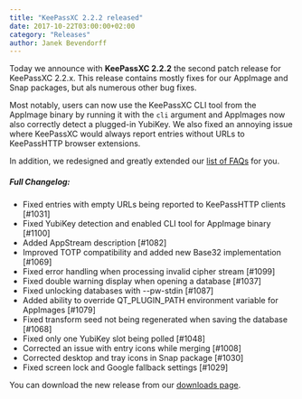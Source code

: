 ```yaml
---
title: "KeePassXC 2.2.2 released"
date: 2017-10-22T03:00:00+02:00
category: "Releases"
author: Janek Bevendorff
---
```


Today we announce with **KeePassXC 2.2.2** the second patch release for KeePassXC 2.2.x.
This release contains mostly fixes for our AppImage and Snap packages, but als numerous
other bug fixes.

Most notably, users can now use the KeePassXC CLI tool from the AppImage binary by
running it with the `cli` argument and AppImages now also correctly detect a plugged-in
YubiKey. We also fixed an annoying issue where KeePassXC would always report entries
without URLs to KeePassHTTP browser extensions.

In addition, we redesigned and greatly extended our [list of FAQs](/docs) for you.


##### Full Changelog:
- Fixed entries with empty URLs being reported to KeePassHTTP clients [#1031]
- Fixed YubiKey detection and enabled CLI tool for AppImage binary [#1100]
- Added AppStream description [#1082]
- Improved TOTP compatibility and added new Base32 implementation [#1069]
- Fixed error handling when processing invalid cipher stream [#1099]
- Fixed double warning display when opening a database [#1037]
- Fixed unlocking databases with --pw-stdin [#1087]
- Added ability to override QT_PLUGIN_PATH environment variable for AppImages [#1079]
- Fixed transform seed not being regenerated when saving the database [#1068]
- Fixed only one YubiKey slot being polled [#1048]
- Corrected an issue with entry icons while merging [#1008]
- Corrected desktop and tray icons in Snap package [#1030]
- Fixed screen lock and Google fallback settings [#1029]

You can download the new release from our [downloads page](/download).
